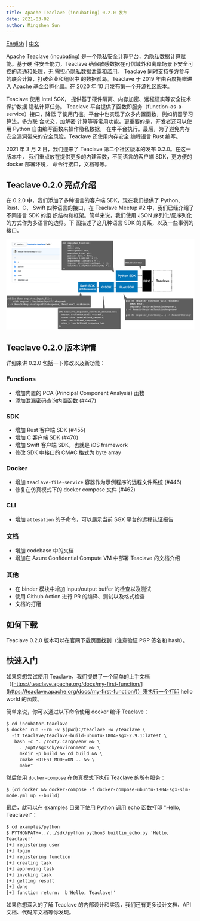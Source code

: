 ```yaml
---
title: Apache Teaclave (incubating) 0.2.0 发布
date: 2021-03-02
author: Mingshen Sun
---
```


[English](/blog/2021-03-01-announcing-teaclave-0-2-0/) | [中文](/blog/2021-03-01-announcing-teaclave-0-2-0-cn/)

Apache Teaclave (incubating) 是一个隐私安全计算平台，为隐私数据计算赋能。基于硬
件安全能力，Teaclave 确保敏感数据在可信域外和离岸场景下安全可控的流通和处理，无
需担心隐私数据泄露和滥用。 Teaclave 同时支持多方参与的联合计算，打破企业和组织中
的数据孤岛。Teaclave 于 2019 年由百度捐赠进入 Apache 基金会孵化器。在 2020 年 10
月发布第一个开源社区版本。

Teaclave 使用 Intel SGX， 提供基于硬件隔离、内存加密、远程证实等安全技术保护数据
隐私计算任务。 Teaclave 平台提供了函数即服务（function-as-a-service）接口，降低
了使用门槛。平台中也实现了众多内置函数，例如机器学习算法，多方联 合求交，加解密
计算等等常用功能。更重要的是，开发者还可以使用 Python 自由编写函数来操作隐私数据，
在中平台执行。最后，为了避免内存安全漏洞带来的安全风险，Teaclave 还使用内存安全
编程语言 Rust 编写。

2021 年 3 月 2 日，我们迎来了 Teaclave 第二个社区版本的发布 0.2.0。在这一版本中，
我们重点放在提供更多的内建函数，不同语言的客户端 SDK，更方便的 docker 部署环境，
命令行接口，文档等等。

## Teaclave 0.2.0 亮点介绍

在 0.2.0 中，我们添加了多种语言的客户端 SDK，现在我们提供了 Python、Rust、C、
Swift 四种语言的接口，在 Teaclave Meetup #2 中，我们已经介绍了不同语言 SDK 的组
织结构和框架。简单来说，我们使用 JSON 序列化/反序列化的方式作为多语言的边界。下
图描述了这几种语言 SDK 的关系，以及一些事例的接口。

![Teaclave Client SDKs](./img/teaclave-client-sdks.png)

## Teaclave 0.2.0 版本详情

详细来讲 0.2.0 包括一下修改以及新功能：

### Functions

- 增加内置的 PCA (Principal Component Analysis) 函数
- 添加泄漏密码查询内置函数 (#447)

### SDK

- 增加 Rust 客户端 SDK (#455)
- 增加 C 客户端 SDK (#470)
- 增加 Swift 客户端 SDK，也就是 iOS framework
- 修改 SDK 中接口的 CMAC 格式为 byte array

### Docker

- 增加 `teaclave-file-service` 容器作为示例程序的远程文件系统 (#446)
- 修复在仿真模式下的 docker compose 文件 (#462)

### CLI

- 增加 `attesation` 的子命令，可以展示当前 SGX 平台的远程认证报告

### 文档

- 增加 codebase 中的文档
- 增加在 Azure Confidential Compute VM 中部署 Teaclave 的文档介绍

### 其他

- 在 binder 模块中增加 input/output buffer 的检查以及测试
- 使用 Github Action 进行 PR 的编译、测试以及格式检查
- 文档的打磨

## 如何下载

Teaclave 0.2.0 版本可以在官网下载页面找到（注意验证 PGP 签名和 hash）。

## 快速入门

如果您想尝试使用 Teaclave，我们提供了一个简单的上手文档（[https://teaclave.apache.org/docs/my-first-function/](https://teaclave.apache.org/docs/my-first-function/)）来执行一个打印 hello world 的函数。

简单来说，你可以通过以下命令使用 docker 编译 Teaclave：

```
$ cd incubator-teaclave
$ docker run --rm -v $(pwd):/teaclave -w /teaclave \
  -it teaclave/teaclave-build-ubuntu-1804-sgx-2.9.1:latest \
   bash -c ". /root/.cargo/env && \
     . /opt/sgxsdk/environment && \
     mkdir -p build && cd build && \
     cmake -DTEST_MODE=ON .. && \
     make"
```

然后使用 `docker-compose` 在仿真模式下执行 Teaclave 的所有服务：

```
$ (cd docker && docker-compose -f docker-compose-ubuntu-1804-sgx-sim-mode.yml up --build)
```

最后，就可以在 examples 目录下使用 Python 调用 echo 函数打印 "Hello, Teaclave!"：

```
$ cd examples/python
$ PYTHONPATH=../../sdk/python python3 builtin_echo.py 'Hello, Teaclave!'
[+] registering user
[+] login
[+] registering function
[+] creating task
[+] approving task
[+] invoking task
[+] getting result
[+] done
[+] function return:  b'Hello, Teaclave!'
```

如果你想深入的了解 Teaclave 的内部设计和实现，我们还有更多设计文档、API 文档、代码库文档等你发现。
